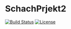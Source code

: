 # SchachPrjekt2
[![Build Status](https://drone.webnils.de/api/badges/nilspolek/SchachPrjekt2/status.svg)](https://drone.webnils.de/nilspolek/SchachPrjekt2)     [![License](https://img.shields.io/badge/License-Apache_2.0-blue.svg)](https://opensource.org/licenses/Apache-2.0)
